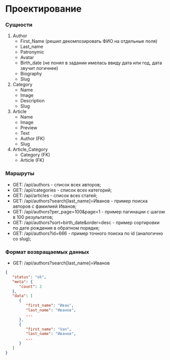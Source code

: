 # Проектирование
### Сущности
1. Author
   - First_Name (решил декомпозировать ФИО на отдельные поля)
   - Last_name
   - Patronymic
   - Avatar
   - Birth_date (не понял в задании имелась ввиду дата или год, дата звучит логичнее)
   - Biography
   - Slug
2. Category
   - Name
   - Image
   - Description
   - Slug
3. Article
   - Name
   - Image
   - Preview
   - Text
   - Author (FK)
   - Slug
4. Article_Category
   - Category (FK)
   - Article (FK)
    
### Маршруты
- GET: /api/authors - список всех авторов;
- GET: /api/categories - список всех категорий;
- GET: /api/articles - список всех статей;
- GET: /api/authors?search[last_name]=Иванов - пример поиска авторов с фамилией Иванов;
- GET: /api/authors?per_page=100&page=1 - пример пагинации с шагом в 100 результатов;  
- GET: /api/authors?sort=birth_date&order=desc - пример сортировки по дате рождения в обратном порядке;
- GET: /api/authors?id=666 - пример точного поиска по id (аналогично со slug);

### Формат возвращаемых данных
- GET: /api/authors?search[last_name]=Иванов
```json
{
   "status": "ok",
   "meta": {
      "count": 2
   },
   "data": [
      {
         "first_name": "Иван",
         "last_name": "Иванов",
         ...
      },
      {
         "first_name": "Van",
         "last_name": "Иванов",
         ...
      }
   ]
}
```
